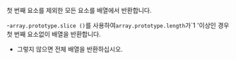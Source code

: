 첫 번째 요소를 제외한 모든 요소를 배열에서 반환합니다.

-`array.prototype.slice ()`를 사용하여`array.prototype.length`가`1 '이상인 경우 첫 번째 요소없이 배열을 반환합니다.
- 그렇지 않으면 전체 배열을 반환하십시오.